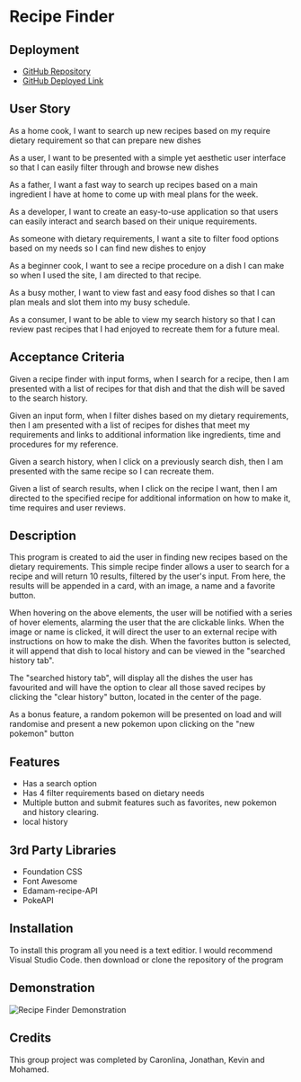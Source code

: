 # Recipe Finder

## Deployment

- [GitHub Repository](https://github.com/carolinatnp/recipe-app)
- [GitHub Deployed Link](https://carolinatnp.github.io/recipe-app/)

## User Story

As a home cook, I want to search up new recipes based on my require dietary requirement so that can prepare new dishes

As a user, I want to be presented with a simple yet aesthetic user interface so that I can easily filter through and browse new dishes

As a father, I want a fast way to search up recipes based on a main ingredient I have at home to come up with meal plans for the week.

As a developer, I want to create an easy-to-use application so that users can easily interact and search based on their unique requirements.

As someone with dietary requirements, I want a site to filter food options based on my needs so I can find new dishes to enjoy

As a beginner cook, I want to see a recipe procedure on a dish I can make so when I used the site, I am directed to that recipe.

As a busy mother, I want to view fast and easy food dishes so that I can plan meals and slot them into my busy schedule.

As a consumer, I want to be able to view my search history so that I can review past recipes that I had enjoyed to recreate them for a future meal.

## Acceptance Criteria

Given a recipe finder with input forms, when I search for a recipe, then I am presented with a list of recipes for that dish and that the dish will be saved to the search history.

Given an input form, when I filter dishes based on my dietary requirements, then I am presented with a list of recipes for dishes that meet my requirements and links to additional information like ingredients, time and procedures for my reference.

Given a search history, when I click on a previously search dish, then I am presented with the same recipe so I can recreate them.

Given a list of search results, when I click on the recipe I want, then I am directed to the specified recipe for additional information on how to make it, time requires and user reviews.

## Description

This program is created to aid the user in finding new recipes based on the dietary requirements. This simple recipe finder allows a user to search for a recipe and will return 10 results, filtered by the user's input. From here, the results will be appended in a card, with an image, a name and a favorite button.

When hovering on the above elements, the user will be notified with a series of hover elements, alarming the user that the are clickable links. When the image or name is clicked, it will direct the user to an external recipe with instructions on how to make the dish. When the favorites button is selected, it will append that dish to local history and can be viewed in the "searched history tab".

The "searched history tab", will display all the dishes the user has favourited and will have the option to clear all those saved recipes by clicking the "clear history" button, located in the center of the page.

As a bonus feature, a random pokemon will be presented on load and will randomise and present a new pokemon upon clicking on the "new pokemon" button

## Features

- Has a search option
- Has 4 filter requirements based on dietary needs
- Multiple button and submit features such as favorites, new pokemon and history clearing.
- local history

## 3rd Party Libraries

- Foundation CSS
- Font Awesome
- Edamam-recipe-API
- PokeAPI

## Installation

To install this program all you need is a text editior. I would recommend Visual Studio Code. then download or clone the repository of the program

## Demonstration

![Recipe Finder Demonstration](./assets/images/recipe-relish.gif)

## Credits

This group project was completed by Caronlina, Jonathan, Kevin and Mohamed.
